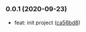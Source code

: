 ## <small>0.0.1 (2020-09-23)</small>

* feat: init project ([ca56bd8](https://github.com/posthtml/create-posthtml/commit/ca56bd8))



